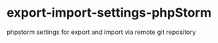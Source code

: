 # export-import-settings-phpStorm
phpstorm settings for export and import via remote git repository
